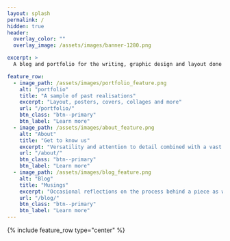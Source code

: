 ```yaml
---
layout: splash
permalink: /
hidden: true
header:
  overlay_color: ""
  overlay_image: /assets/images/banner-1280.png

excerpt: >
  A blog and portfolio for the writing, graphic design and layout done by Rhymes of Contraband.<br />

feature_row:
  - image_path: /assets/images/portfolio_feature.png
    alt: "portfolio"
    title: "A sample of past realisations"
    excerpt: "Layout, posters, covers, collages and more"
    url: "/portfolio/"
    btn_class: "btn--primary"
    btn_label: "Learn more"
  - image_path: /assets/images/about_feature.png
    alt: "About"
    title: "Get to know us"
    excerpt: "Versatility and attention to detail combined with a vast range of interests"
    url: "/about/"
    btn_class: "btn--primary"
    btn_label: "Learn more"
  - image_path: /assets/images/blog_feature.png
    alt: "Blog"
    title: "Musings"
    excerpt: "Occasional reflections on the process behind a piece as well as on roleplaying games and worldbuilding"
    url: "/blog/"
    btn_class: "btn--primary"
    btn_label: "Learn more"
---
```


{% include feature_row type="center" %}
